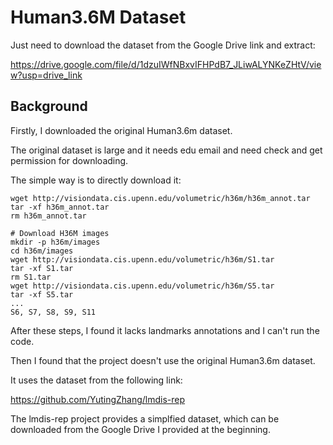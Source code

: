# Human3.6M Dataset

Just need to download the dataset from the Google Drive link and extract:

https://drive.google.com/file/d/1dzuIWfNBxvIFHPdB7_JLiwALYNKeZHtV/view?usp=drive_link

## Background

Firstly, I downloaded the original Human3.6m dataset.

The original dataset is large and it needs edu email and need check and get permission for downloading.

The simple way is to directly download it:

```
wget http://visiondata.cis.upenn.edu/volumetric/h36m/h36m_annot.tar
tar -xf h36m_annot.tar
rm h36m_annot.tar

# Download H36M images
mkdir -p h36m/images
cd h36m/images
wget http://visiondata.cis.upenn.edu/volumetric/h36m/S1.tar
tar -xf S1.tar
rm S1.tar
wget http://visiondata.cis.upenn.edu/volumetric/h36m/S5.tar
tar -xf S5.tar
...
S6, S7, S8, S9, S11
```


After these steps, I found it lacks landmarks annotations and I can't run the code.

Then I found that the project doesn't use the original Human3.6m dataset.

It uses the dataset from the following link:

https://github.com/YutingZhang/lmdis-rep

The lmdis-rep project provides a simplfied dataset, which can be downloaded from the Google Drive I provided at the beginning.

